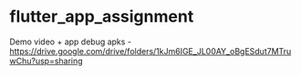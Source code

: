 # flutter_app_assignment

Demo video + app debug apks - https://drive.google.com/drive/folders/1kJm6IGE_JL00AY_oBgESdut7MTruwChu?usp=sharing
